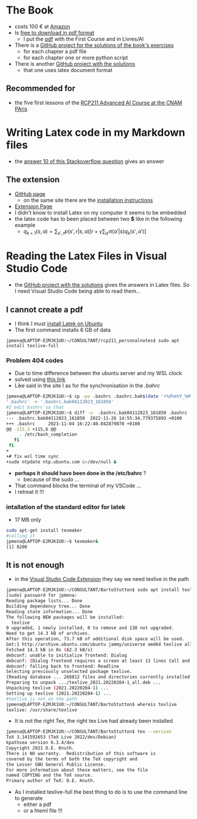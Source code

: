 # The Book
* costs 100 € at [Amazon](https://www.amazon.fr/Reinforcement-Learning-Introduction-Richard-Sutton/dp/0262039249)
* Is [free to download in pdf format](https://www.andrew.cmu.edu/course/10-703/textbook/BartoSutton.pdf)
  * I put the [pdf](https://www.andrew.cmu.edu/course/10-703/textbook/BartoSutton.pdf) with the First Course and in Livres/AI
* There is a [GitHub project for the solutions of the book's exercises](https://github.com/LyWangPX/Reinforcement-Learning-2nd-Edition-by-Sutton-Exercise-Solutions)
  * for each chapter a pdf file
  * for each chapter one or more python script 
* There is another [GitHub project with the solutions](https://github.com/brynhayder/reinforcement_learning_an_introduction/tree/master/exercises/chapters)
  * that one uses latex document format
## Recommended for 
* the five first lessons of the [RCP211 Advanced AI Course at the CNAM PAris](https://formation.cnam.fr/rechercher-par-discipline/intelligence-artificielle-avancee-1132536.kjsp) 

# Writing Latex code in my Markdown files
 * the [answer 10 of this Stackoverflow question](https://stackoverflow.com/questions/65920958/vs-code-latex-syntax-in-markdown) gives an answer
## The extension
* [GitHub page](https://github.com/James-Yu/LaTeX-Workshop)
  * on the same site there are the [installation instructions](https://github.com/James-Yu/LaTeX-Workshop/wiki/Install#installation)
* [Extension Page](https://marketplace.visualstudio.com/items?itemName=James-Yu.latex-workshop)
* I didn't know to install Latex on my computer it seems to be embedded
* the latex code has to been placed between two __$__ like in the following example
  * $q_{k+1}(s, a) = \sum_{s', r} p(s', r | s, a)\left[r + \gamma \sum_{a'} \pi(a'|s)q_k(s', a')\right]$ 

# Reading the Latex Files in Visual Studio Code 

* the [GitHub project with the solutions](https://github.com/brynhayder/reinforcement_learning_an_introduction/tree/master/exercises/chapters) gives the answers in Latex files. So I need Visual Studio Code being able to read them...
## I cannot create a pdf
* I think I must [install Latek on Ubuntu](https://milq.github.io/install-latex-ubuntu-debian/)
* The first command installs 6 GB of data
```
jpmena@LAPTOP-E2MJK1UO:~/CONSULTANT/rcp211_personalnotes$ sudo apt install texlive-full
```
### Problem 404 codes
* Due to time difference between the ubuntu server and my WSL clock
* solved using [this link](https://dev.to/bartr/wsl2-time-sync-1kk7)
* Like said in the site I as for the synchronisation in the _.bahrc_
```bash
jpmena@LAPTOP-E2MJK1UO:~$ cp -pv .bashrc .bashrc.bak$(date '+%d%m%Y_%H%M%S')
'.bashrc' -> '.bashrc.bak04112023_161850'
#I edit bashrc so that
jpmena@LAPTOP-E2MJK1UO:~$ diff -u  .bashrc.bak04112023_161850 .bashrc
--- .bashrc.bak04112023_161850  2022-11-26 14:55:34.779375893 +0100
+++ .bashrc     2023-11-04 16:22:40.042879870 +0100
@@ -115,3 +115,6 @@
     . /etc/bash_completion
   fi
 fi
+
+# fix wsl time sync
+sudo ntpdate ntp.ubuntu.com &>/dev/null &
``` 
* __perhaps it should have been done in the /etc/bahrc__ ?
  * because of the sudo ...
* That command blocks the terminal of my VSCode ...
* I retreat it !!!
### intallation of the standard editor for latek
* 17 MB only
```bash
sudo apt-get install texmaker
#calling it
jpmena@LAPTOP-E2MJK1UO:~$ texmaker&
[1] 8200
```
## It is not enough

* in the [Visual Studio Code Extension](https://marketplace.visualstudio.com/items?itemName=James-Yu.latex-workshop) they say we need texlive in the path
```bash
jpmena@LAPTOP-E2MJK1UO:~/CONSULTANT/BartoStutton$ sudo apt install texlive
[sudo] password for jpmena: 
Reading package lists... Done
Building dependency tree... Done
Reading state information... Done
The following NEW packages will be installed:
  texlive
0 upgraded, 1 newly installed, 0 to remove and 138 not upgraded.
Need to get 14.3 kB of archives.
After this operation, 73.7 kB of additional disk space will be used.
Get:1 http://archive.ubuntu.com/ubuntu jammy/universe amd64 texlive all 2021.20220204-1 [14.3 kB]
Fetched 14.3 kB in 0s (62.3 kB/s)
debconf: unable to initialize frontend: Dialog
debconf: (Dialog frontend requires a screen at least 13 lines tall and 31 columns wide.)
debconf: falling back to frontend: Readline
Selecting previously unselected package texlive.
(Reading database ... 268812 files and directories currently installed.)
Preparing to unpack .../texlive_2021.20220204-1_all.deb ...
Unpacking texlive (2021.20220204-1) ...
Setting up texlive (2021.20220204-1) ...
#texlive is not on the path
jpmena@LAPTOP-E2MJK1UO:~/CONSULTANT/BartoStutton$ whereis texlive
texlive: /usr/share/texlive
```
* It is not the right Tex, the right tex Live had already been installed
```bash
jpmena@LAPTOP-E2MJK1UO:~/CONSULTANT/BartoStutton$ tex --version
TeX 3.141592653 (TeX Live 2022/dev/Debian)
kpathsea version 6.3.4/dev
Copyright 2021 D.E. Knuth.
There is NO warranty.  Redistribution of this software is
covered by the terms of both the TeX copyright and
the Lesser GNU General Public License.
For more information about these matters, see the file
named COPYING and the TeX source.
Primary author of TeX: D.E. Knuth.
```
* As I installed texlive-full the best thing to do is to use the command line to generate
  * either a pdf
  * or a hteml file !!!